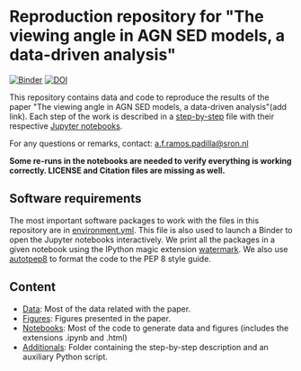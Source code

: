 # Reproduction repository for "The viewing angle in AGN SED models, a data-driven analysis"

[![Binder](https://mybinder.org/badge_logo.svg)](https://mybinder.org/v2/gh/aframosp/AGNView/HEAD)
[![DOI](https://sandbox.zenodo.org/badge/371705993.svg)](https://sandbox.zenodo.org/badge/latestdoi/371705993)

This repository contains data and code to reproduce the results of the paper "The viewing angle in AGN SED models, a data-driven analysis"(add link). Each step of the work is described in a [step-by-step](/Data/Additionals/StepByStep.md) file with their respective [Jupyter notebooks](/Notebooks). 

For any questions or remarks, contact: [a.f.ramos.padilla@sron.nl](mailto:a.f.ramos.padilla@sron.nl)

**Some re-runs in the notebooks are needed to verify everything is working correctly. LICENSE and Citation files are missing as well.**


## Software requirements

The most important software packages to work with the files in this repository are in [environment.yml](environment.yml). This file is also used to launch a Binder to open the Jupyter notebooks interactively. We print all the packages in a given notebook using the IPython magic extension [watermark](https://github.com/rasbt/watermark). We also use [autotpep8](https://pypi.org/project/autopep8/) to format the code to the PEP 8 style guide. 

## Content

* [Data](/Data): Most of the data related with the paper.
* [Figures](/Figures): Figures presented in the paper.
* [Notebooks](/Notebooks): Most of the code to generate data and figures (includes the extensions .ipynb and .html)
* [Additionals](/Additionals): Folder containing the step-by-step description and an auxiliary Python script.
